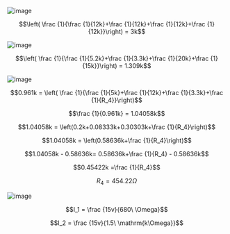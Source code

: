 ![image](https://github.com/user-attachments/assets/de1a7827-4e73-449e-bba4-959f8f876dde)

$$\left( \frac {1}{\frac {1}{12k}+\frac {1}{12k}+\frac {1}{12k}+\frac {1}{12k}}\right) = 3k$$

![image](https://github.com/user-attachments/assets/751c207a-4b59-4449-ba2b-f8531fd2660d)

$$\left( \frac {1}{\frac {1}{5.2k}+\frac {1}{3.3k}+\frac {1}{20k}+\frac {1}{15k}}\right) = 1.309k$$

![image](https://github.com/user-attachments/assets/5b5a0589-fc0f-49f3-9880-360b67611bf2)

$$0.961k = \left( \frac {1}{\frac {1}{5k}+\frac {1}{12k}+\frac {1}{3.3k}+\frac {1}{R_4}}\right)$$

$$\frac {1}{0.961k} = 1.04058k$$

$$1.04058k = \left(0.2k+0.08333k+0.30303k+\frac {1}{R_4}\right)$$

$$1.04058k = \left(0.58636k+\frac {1}{R_4}\right)$$

$$1.04058k - 0.58636k= 0.58636k+\frac {1}{R_4} - 0.58636k$$

$$0.45422k =\frac {1}{R_4}$$

$$R_4 = 454.22 \Omega$$

![image](https://github.com/user-attachments/assets/6c416887-85b6-4b6b-8450-98e3944e0380)

$$I_1 = \frac {15v}{680\ \Omega}$$

$$I_2 = \frac {15v}{1.5\ \mathrm{k\Omega}}$$
